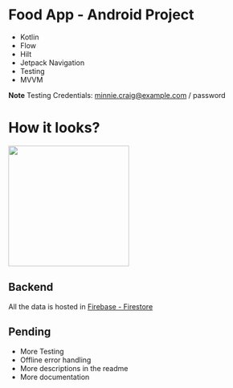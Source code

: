 # Food App - Android Project 

- Kotlin
- Flow
- Hilt
- Jetpack Navigation
- Testing
- MVVM

**Note**
Testing Credentials: minnie.craig@example.com / password

# How it looks?

<img src="https://github.com/pablopantaleon/android_cc_ob/blob/master/screenshots/demo.gif" width="240" />


## Backend

All the data is hosted in [Firebase - Firestore](https://firebase.google.com/products/firestore?gclid=Cj0KCQjwvO2IBhCzARIsALw3ASo_NLYcliIKxQkH3YkwmdNGQ7TlsB7X3NI5Oh9fo3WU5ju6oa7GyeQaAtxQEALw_wcB&gclsrc=aw.ds)

## Pending

- More Testing
- Offline error handling
- More descriptions in the readme
- More documentation
